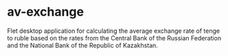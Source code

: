 # av-exchange
Flet desktop application for calculating the average exchange rate of tenge to ruble based on the rates from the Central Bank of the Russian Federation and the National Bank of the Republic of Kazakhstan.

